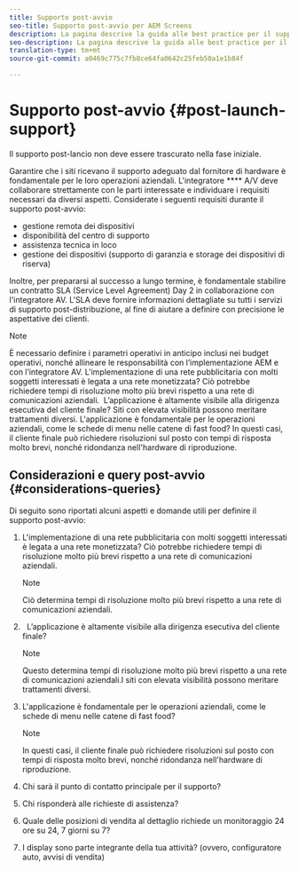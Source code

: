 ```yaml
---
title: Supporto post-avvio
seo-title: Supporto post-avvio per AEM Screens
description: La pagina descrive la guida alle best practice per il supporto post-avvio per AEM Screens.
seo-description: La pagina descrive la guida alle best practice per il supporto post-avvio per AEM Screens.
translation-type: tm+mt
source-git-commit: a0469c775c7fb8ce64fa0642c25feb50a1e1b84f

---
```



# Supporto post-avvio {#post-launch-support}


Il supporto post-lancio non deve essere trascurato nella fase iniziale.

Garantire che i siti ricevano il supporto adeguato dal fornitore di hardware è fondamentale per le loro operazioni aziendali. L'integratore **** A/V deve collaborare strettamente con le parti interessate e individuare i requisiti necessari da diversi aspetti.
Considerate i seguenti requisiti durante il supporto post-avvio:

* gestione remota dei dispositivi
* disponibilità del centro di supporto
* assistenza tecnica in loco
* gestione dei dispositivi (supporto di garanzia e storage dei dispositivi di riserva)

Inoltre, per prepararsi al successo a lungo termine, è fondamentale stabilire un contratto SLA (Service Level Agreement) Day 2 in collaborazione con l'integratore AV. L'SLA deve fornire informazioni dettagliate su tutti i servizi di supporto post-distribuzione, al fine di aiutare a definire con precisione le aspettative dei clienti.

>[!NOTE]
>
> È necessario definire i parametri operativi in anticipo inclusi nei budget operativi, nonché allineare le responsabilità con l’implementazione AEM e con l’integratore AV.
L'implementazione di una rete pubblicitaria con molti soggetti interessati è legata a una rete monetizzata? Ciò potrebbe richiedere tempi di risoluzione molto più brevi rispetto a una rete di comunicazioni aziendali. 
L’applicazione è altamente visibile alla dirigenza esecutiva del cliente finale? Siti con elevata visibilità possono meritare trattamenti diversi.
L'applicazione è fondamentale per le operazioni aziendali, come le schede di menu nelle catene di fast food? In questi casi, il cliente finale può richiedere risoluzioni sul posto con tempi di risposta molto brevi, nonché ridondanza nell'hardware di riproduzione.

## Considerazioni e query post-avvio {#considerations-queries}

Di seguito sono riportati alcuni aspetti e domande utili per definire il supporto post-avvio:

1. L'implementazione di una rete pubblicitaria con molti soggetti interessati è legata a una rete monetizzata? Ciò potrebbe richiedere tempi di risoluzione molto più brevi rispetto a una rete di comunicazioni aziendali.
 
   >[!NOTE]
   >
   > Ciò determina tempi di risoluzione molto più brevi rispetto a una rete di comunicazioni aziendali.

1.  
L’applicazione è altamente visibile alla dirigenza esecutiva del cliente finale?

   >[!NOTE]
   >
   > Questo determina tempi di risoluzione molto più brevi rispetto a una rete di comunicazioni aziendali.I siti con elevata visibilità possono meritare trattamenti diversi.

1. L'applicazione è fondamentale per le operazioni aziendali, come le schede di menu nelle catene di fast food?

   >[!NOTE]
   >
   > In questi casi, il cliente finale può richiedere risoluzioni sul posto con tempi di risposta molto brevi, nonché ridondanza nell'hardware di riproduzione.

1. Chi sarà il punto di contatto principale per il supporto?

1. Chi risponderà alle richieste di assistenza?

1. Quale delle posizioni di vendita al dettaglio richiede un monitoraggio 24 ore su 24, 7 giorni su 7?

1. I display sono parte integrante della tua attività? (ovvero, configuratore auto, avvisi di vendita)
